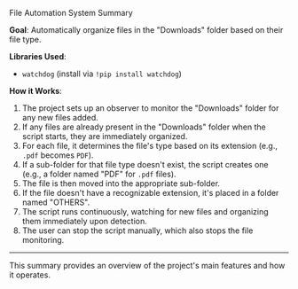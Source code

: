 File Automation System Summary

**Goal**: Automatically organize files in the "Downloads" folder based on their file type.

**Libraries Used**:
- `watchdog` (install via `!pip install watchdog`)

**How it Works**:
1. The project sets up an observer to monitor the "Downloads" folder for any new files added.
2. If any files are already present in the "Downloads" folder when the script starts, they are immediately organized.
3. For each file, it determines the file's type based on its extension (e.g., `.pdf` becomes `PDF`).
4. If a sub-folder for that file type doesn't exist, the script creates one (e.g., a folder named "PDF" for `.pdf` files).
5. The file is then moved into the appropriate sub-folder.
6. If the file doesn't have a recognizable extension, it's placed in a folder named "OTHERS".
7. The script runs continuously, watching for new files and organizing them immediately upon detection.
8. The user can stop the script manually, which also stops the file monitoring.

--- 

This summary provides an overview of the project's main features and how it operates.
